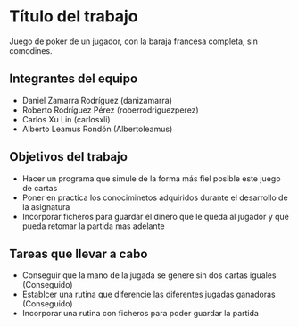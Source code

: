 # Título del trabajo

Juego de poker de un jugador, con la baraja francesa completa, sin comodines.

## Integrantes del equipo

- Daniel Zamarra Rodríguez (danizamarra)
- Roberto Rodríguez Pérez (roberrodriguezperez)
- Carlos Xu Lin (carlosxli)
- Alberto Leamus Rondón (Albertoleamus)

## Objetivos del trabajo

- Hacer un programa que simule de la forma más fiel posible este juego de cartas
- Poner en practica los conociminetos adquiridos durante el desarrollo de la asignatura
- Incorporar ficheros para guardar el dinero que le queda al jugador y que pueda retomar la partida mas adelante

## Tareas que llevar a cabo
- Conseguir que la mano de la jugada se genere sin dos cartas iguales (Conseguido)
- Establcer una rutina que diferencie las diferentes jugadas ganadoras (Conseguido)
- Incorporar una rutina con ficheros para poder guardar la partida

